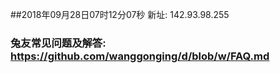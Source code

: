 ##2018年09月28日07时12分07秒 新址: 142.93.98.255
### 兔友常见问题及解答: https://github.com/wanggonging/d/blob/w/FAQ.md
